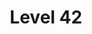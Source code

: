 ---
title: "Level 42"
summary: "At the beginning of their career, Level 42 was squarely a jazz-funk fusion band, contemporaries of fellow Brit funk groups like Atmosfear, Light of the World, Incognito, and Beggar & Co. By the end of the ’80s, however, the band — whose music was instantly recognizable from Mark King’s thumb-slap bass technique and associate member Wally Badarou’s synthesizer flourishes — had crossed over to the point where they were often classified as sophisti-pop and dance-rock, equally likely to be placed in the context of Sade and the Style Council as any group that made polished, upbeat, danceable pop/rock."
image: "level-42.jpg"
---